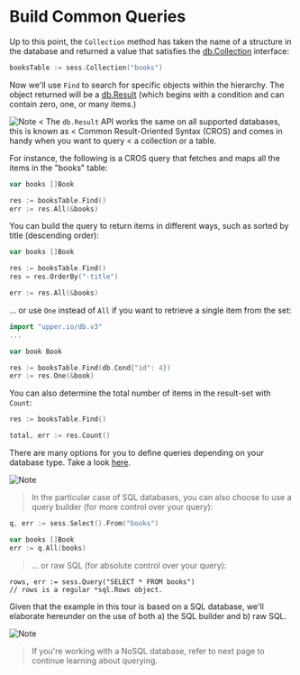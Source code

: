 # Build Common Queries

Up to this point, the `Collection` method has taken the name of a structure in the database and returned a value that satisfies the [db.Collection][1] interface:

```go
booksTable := sess.Collection("books")
```

Now we'll use `Find` to search for specific objects within the hierarchy. The object
returned will be a [db.Result][2] (which begins with a condition and can contain 
zero, one, or many items.)

![Note](https://github.com/LizGoro90/db-tour/tree/master/static/img)
< The `db.Result` API works the same on all supported databases, this is known as
< Common Result-Oriented Syntax (CROS) and comes in handy when you want to query
< a collection or a table.

For instance, the following is a CROS query that fetches and
maps all the items in the "books" table:

```go
var books []Book

res := booksTable.Find()
err := res.All(&books)
```

You can build the query to return items in different ways, such as sorted by title (descending order):

```go
var books []Book

res := booksTable.Find()
res = res.OrderBy("-title")

err := res.All(&books)
```

... or use `One` instead of `All` if you want to retrieve a single item from the set:

```go
import "upper.io/db.v3"
...

var book Book

res := booksTable.Find(db.Cond{"id": 4})
err := res.One(&book)
```

You can also determine the total number of items in the result-set with `Count`:


```go
res := booksTable.Find()

total, err := res.Count()
```

There are many options for you to define queries depending on your database type. Take
a look [here](https://upper.io/db.v3/getting-started#defining-a-result-set-with-code-find-code).

![Note](https://github.com/LizGoro90/db-tour/tree/master/static/img)
> In the particular case of SQL databases, you can also choose to use a query builder 
> (for more control over your query):
```go
q, err := sess.Select().From("books")

var books []Book
err := q.All(books)
```

> ... or raw SQL (for absolute control over your query):

```
rows, err := sess.Query("SELECT * FROM books")
// rows is a regular *sql.Rows object.
```

Given that the example in this tour is based on a SQL database, we'll elaborate hereunder on the use of both a) the SQL builder and b) raw SQL.

![Note](https://github.com/LizGoro90/db-tour/tree/master/static/img)
> If you're working with a NoSQL database, refer to next page to continue learning about 
> querying.

[1]: https://godoc.org/upper.io/db.v3#Collection
[2]: https://godoc.org/upper.io/db.v3#Result
